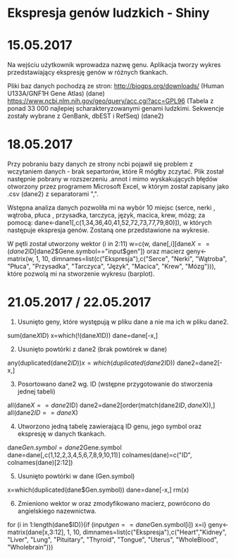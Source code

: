 # Ekspresja genów ludzkich - Shiny

# 15.05.2017
Na wejściu użytkownik wprowadza nazwę genu. Aplikacja tworzy wykres przedstawiający ekspresję genów w różnych tkankach.

Pliki baz danych pochodzą ze stron:
http://biogps.org/downloads/ (Human U133A/GNF1H Gene Atlas) (dane)
https://www.ncbi.nlm.nih.gov/geo/query/acc.cgi?acc=GPL96 (Tabela z ponad 33 000 najlepiej scharakteryzowanymi genami ludzkimi. Sekwencje zostały wybrane z GenBank, dbEST i RefSeq) (dane2)

# 18.05.2017
Przy pobraniu bazy danych ze strony ncbi pojawił się problem z wczytaniem danych - brak separtorów, które R mógłby zczytać. Plik został następnie pobrany w rozszerzeniu .annot i mimo wyskakujących błędów otworzony przez programem Microsoft Excel, w którym został zapisany jako .csv (dane2) z separatorami ",".

Wstępna analiza danych pozwoliła mi na wybór 10 miejsc (serce, nerki , wątroba, płuca , przysadka, tarczyca, język, macica, krew, mózg;  za pomocą: dane<-dane1[,c(1,34,36,40,41,52,72,73,77,79,80)]),
w których następuje ekspresja genów. Zostaną one przedstawione na wykresie. 


W pętli został utworzony wektor (i in 2:11) w=c(w, dane[,i][dane$X==(dane2$ID[dane2$Gene.symbol=="input$gen"]) 
oraz macierz geny<-matrix(w, 1, 10, dimnames=list(c("Ekspresja"),c("Serce", "Nerki", "Wątroba", "Płuca", "Przysadka", "Tarczyca", "Język", "Macica", "Krew", "Mózg"))), które pozwolą mi na stworzenie wykresu (barplot).

# 21.05.2017 / 22.05.2017
1. Usunięto geny, które występują w pliku dane a nie ma ich w pliku dane2.

sum(dane$X %in% dane2$ID) 
x=which(!(dane$X %in% dane2$ID))
dane=dane[-x,]

2. Usunięto powtórki z dane2 (brak powtórek w dane)

any(duplicated(dane2$ID)) 
x=which(duplicated(dane2$ID))
dane2=dane2[-x,]

3. Posortowano dane2 wg. ID (wstępne przygotowanie do stworzenia jednej tabeli)

all(dane$X==dane2$ID)
dane2=dane2[order(match(dane2$ID, dane$X)),] 
all(dane2$ID==dane$X)

4. Utworzono jedną tabelę zawierającą ID genu, jego symbol oraz ekspresję w danych tkankach.

dane$Gen.symbol=dane2$Gene.symbol
dane=dane[,c(1,12,2,3,4,5,6,7,8,9,10,11)]
colnames(dane)=c("ID", colnames(dane)[2:12])

5. Usunięto powtórki w dane (Gen.symbol)

x=which(duplicated(dane$Gen.symbol))
dane=dane[-x,]
rm(x)

6. Zmieniono wektor w oraz zmodyfikowano macierz, powrócono do angielskiego nazewnictwa.

for (i in 1:length(dane$ID)){if (input$gen==dane$Gen.symbol[i]) x=i}
geny<-matrix(dane[x,3:12], 1, 10, dimnames=list(c("Ekspresja"),c("Heart","Kidney", "Liver", "Lung", "Pituitary", "Thyroid", "Tongue", "Uterus", "WholeBlood", "Wholebrain")))

